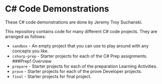 # C# Code Demonstrations
These C# code demonstrations are done by Jeremy Troy Suchanski.

This repository contains code for many different C# code projects. They are arranged as follows:

* `sandbox` - An empty project that you can use to play around with any concepts you like.
* `csharp-prep` - Starter projects for each of the C# Prep assignments.
###Prep1 Overview
* `prepare` - Starter projects for each of the preparation Learning Activities.
* `prove` - Starter projects for each of the prove Developer projects.
* `final` - Starter projects for final project.
